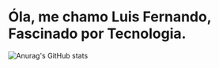 # Óla, me chamo Luis Fernando, Fascinado por Tecnologia.

![Anurag's GitHub stats](https://github-readme-stats.vercel.app/api?username=olegarioluis&show_icons=true&theme=transparent)

